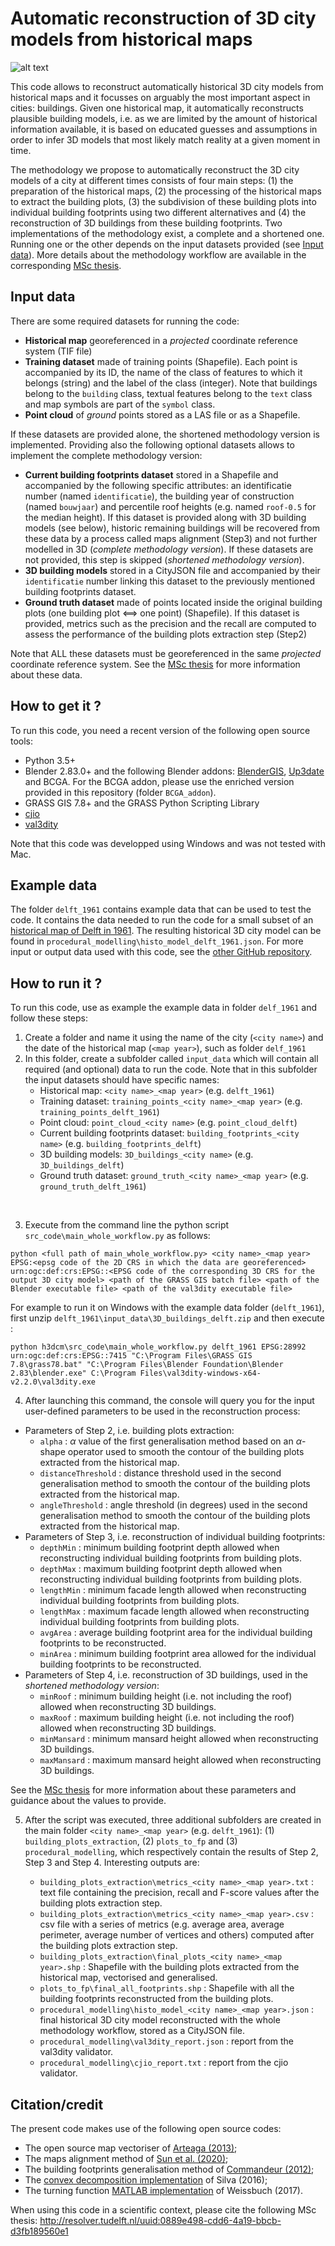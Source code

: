 # Automatic reconstruction of 3D city models from historical maps 


![alt text](image_delft_1915.png)

This code allows to reconstruct automatically historical 3D city models from historical maps and it focusses on  arguably the  most  important  aspect  in  cities:  buildings. Given one historical map, it automatically reconstructs plausible building models, i.e.  as  we  are  limited  by the amount of historical information available, it is based on educated  guesses  and  assumptions  in  order  to  infer 3D models that most likely match reality at a given moment in time. 

The  methodology  we  propose  to automatically reconstruct the 3D city models of a city at different times  consists  of  four  main  steps:  (1)  the  preparation  of the  historical  maps,  (2)  the  processing  of  the  historical maps  to  extract  the  building  plots,  (3)  the  subdivision  of these building plots into individual building footprints using two  different  alternatives  and  (4)  the  reconstruction  of  3D buildings from these building footprints. Two implementations of the methodology exist, a complete and a shortened one. Running one or the other depends on the input datasets provided (see [Input data](#input-data)). More details about the methodology workflow are available in the corresponding [MSc thesis](http://resolver.tudelft.nl/uuid:0889e498-cdd6-4a19-bbcb-d3fb189560e1). 


## Input data

There are some required datasets for running the code: 
* **Historical map** georeferenced in a _projected_ coordinate reference system (TIF file)
* **Training dataset** made of training points (Shapefile). Each point is accompanied by its ID, the name of the class of features to which it belongs (string) and the label of the class (integer). Note that buildings belong to the `building` class, textual features belong to the `text` class and map symbols are part of the `symbol` class. 
* **Point cloud** of _ground_ points stored as a LAS file or as a Shapefile. 

If these datasets are provided alone, the shortened methodology version is implemented. Providing also the following optional datasets allows to implement the complete methodology version: 

* **Current building footprints dataset** stored in a Shapefile and accompanied by the following specific attributes: an identificatie number (named `identificatie`), the building year of construction (named `bouwjaar`) and percentile roof heights (e.g. named `roof-0.5` for the median height). If this dataset is provided along with 3D building models (see below), historic remaining buildings will be recovered from these data by a process called maps alignment (Step3) and not further modelled in 3D (_complete methodology version_). If these datasets are not provided, this step is skipped (_shortened methodology version_). 
* **3D building models** stored in a CityJSON file and accompanied by their `identificatie` number linking this dataset to the previously mentioned building footprints dataset. 
* **Ground truth dataset** made of points located inside the original building plots (one building plot <==> one point) (Shapefile). If this dataset is provided, metrics such as the precision and the recall are computed to assess the performance of the building plots extraction step (Step2)

Note that ALL these datasets must be georeferenced in the same _projected_ coordinate reference system. See the [MSc thesis](http://resolver.tudelft.nl/uuid:0889e498-cdd6-4a19-bbcb-d3fb189560e1) for more information about these data.

## How to get it ? 
To run this code, you need a recent version of the following open source tools: 

* Python 3.5+
* Blender 2.83.0+ and the following Blender addons: [BlenderGIS](https://github.com/domlysz/BlenderGIS), [Up3date](https://github.com/cityjson/Up3date) and BCGA. For the BCGA addon, please use the enriched version provided in this repository (folder `BCGA_addon`).
* GRASS GIS 7.8+ and the GRASS Python Scripting Library
* [cjio](https://github.com/cityjson/cjio)
* [val3dity](https://val3dity.readthedocs.io/en/latest/)

Note that this code was developped using Windows and was not tested with Mac. 

## Example data 

The folder `delft_1961` contains example data that can be used to test the code. It contains the data needed to run the code for a small subset of an [historical map of Delft in 1961](https://heritage.tudelft.nl/en/objects/kaartenkamer-gidskaartjes/?id=4). The resulting historical 3D city model can be found in `procedural_modelling\histo_model_delft_1961.json`. For more input or output data used with this code, see the [other GitHub repository](https://github.com/CamilleMorlighem/histo3d-data). 

## How to run it ? 
To run this code, use as example the example data in folder `delf_1961` and follow these steps: 
1. Create a folder and name it using the name of the city (`<city name>`) and the date of the historical map (`<map year>`), such as folder `delf_1961`
2. In this folder, create a subfolder called `input_data` which will contain all required (and optional) data to run the code. Note that in this subfolder the input datasets should have specific names: 
    * Historical map: `<city name>_<map year>` (e.g. `delft_1961`)
    * Training dataset: `training_points_<city name>_<map year>` (e.g. `training_points_delft_1961`)
    * Point cloud: `point_cloud_<city name>` (e.g. `point_cloud_delft`)
    * Current building footprints dataset: `building_footprints_<city name>` (e.g. `building_footprints_delft`)
    * 3D building models: `3D_buildings_<city name>` (e.g. `3D_buildings_delft`)
    * Ground truth dataset: `ground_truth_<city name>_<map year>` (e.g. `ground_truth_delft_1961`)

<br/>

3. Execute from the command line the python script `src_code\main_whole_workflow.py` as follows:  

```console
python <full path of main_whole_workflow.py> <city name>_<map year> EPSG:<epsg code of the 2D CRS in which the data are georeferenced> urn:ogc:def:crs:EPSG::<EPSG code of the corresponding 3D CRS for the output 3D city model> <path of the GRASS GIS batch file> <path of the Blender executable file> <path of the val3dity executable file>
```

For example to run it on Windows with the example data folder (`delft_1961`), first unzip `delft_1961\input_data\3D_buildings_delft.zip` and then execute : 

```console
python h3dcm\src_code\main_whole_workflow.py delft_1961 EPSG:28992 urn:ogc:def:crs:EPSG::7415 "C:\Program Files\GRASS GIS 7.8\grass78.bat" "C:\Program Files\Blender Foundation\Blender 2.83\blender.exe" C:\Program Files\val3dity-windows-x64-v2.2.0\val3dity.exe
```

4. After launching this command, the console will query you for the input user-defined parameters to be used in the reconstruction process: 

* Parameters of Step 2, i.e. building plots extraction: 
    * `alpha` : $\alpha$ value of the first generalisation method based on an $\alpha$-shape operator used to smooth the contour of the building plots extracted from the historical map. 
    * `distanceThreshold` : distance threshold used in the second generalisation method to smooth the contour of the building plots extracted from the historical map.
    * `angleThreshold` : angle threshold (in degrees) used in the second generalisation method to smooth the contour of the building plots extracted from the historical map.
* Parameters of Step 3, i.e. reconstruction of individual building footprints: 
    * `depthMin` : minimum building footprint depth allowed when reconstructing individual building footprints from building plots. 
    * `depthMax` : maximum building footprint depth allowed when reconstructing individual building footprints from building plots. 
    * `lengthMin` : minimum facade length allowed when reconstructing individual building footprints from building plots. 
    * `lengthMax` : maximum facade length allowed when reconstructing individual building footprints from building plots. 
    * `avgArea` : average building footprint area for the individual building footprints to be reconstructed. 
    * `minArea` : minimum building footprint area allowed for the individual building footprints to be reconstructed. 
* Parameters of Step 4, i.e. reconstruction of 3D buildings, used in the _shortened methodology version_: 
    * `minRoof` : minimum building height (i.e. not including the roof) allowed when reconstructing 3D buildings. 
    * `maxRoof` : maximum building height (i.e. not including the roof) allowed when reconstructing 3D buildings. 
    * `minMansard` : minimum mansard height allowed when reconstructing 3D buildings. 
    * `maxMansard` : maximum mansard height allowed when reconstructing 3D buildings. 

See the [MSc thesis](http://resolver.tudelft.nl/uuid:0889e498-cdd6-4a19-bbcb-d3fb189560e1) for more information about these parameters and guidance about the values to provide. 

5. After the script was executed, three additional subfolders are created in the main folder `<city name>_<map year>` (e.g. `delft_1961`): (1) `building_plots_extraction`, (2) `plots_to_fp` and (3) `procedural_modelling`, which respectively contain the results of Step 2, Step 3 and Step 4. Interesting outputs are: 

    * `building_plots_extraction\metrics_<city name>_<map year>.txt` : text file containing the precision, recall and F-score values after the building plots extraction step. 
    * `building_plots_extraction\metrics_<city name>_<map year>.csv` : csv file with a series of metrics (e.g. average area, average perimeter, average number of vertices and others) computed after the building plots extraction step. 
    * `building_plots_extraction\final_plots_<city name>_<map year>.shp` : Shapefile with the building plots extracted from the historical map, vectorised and generalised. 
    * `plots_to_fp\final_all_footprints.shp` : Shapefile with all the building footprints reconstructed from the building plots. 
    * `procedural_modelling\histo_model_<city name>_<map year>.json` : final historical 3D city model reconstructed with the whole methodology workflow, stored as a CityJSON file.  
    * `procedural_modelling\val3dity_report.json` : report from the val3dity validator. 
    * `procedural_modelling\cjio_report.txt` : report from the cjio validator. 

## Citation/credit
The present code makes use of the following open source codes: 

* The open source map vectoriser of [Arteaga (2013)](https://doi.org/10.1145/2534931.2534932);  
* The maps alignment method of [Sun et al. (2020)](https://doi.org/10.1080/13658816.2020.1845702); 
* The building footprints generalisation method of [Commandeur (2012)](http://resolver.tudelft.nl/uuid:c0c665f7-0254-42c6-895b-cb59acc079f2); 
* The [convex decomposition implementation](https://github.com/wsilva32/poly_decomp.py) of Silva (2016);  
* The turning function [MATLAB implementation](https://github.com/matan2050/TFMatcher) of Weissbuch (2017). 

When using this code in a scientific context, please cite the following MSc thesis: http://resolver.tudelft.nl/uuid:0889e498-cdd6-4a19-bbcb-d3fb189560e1





